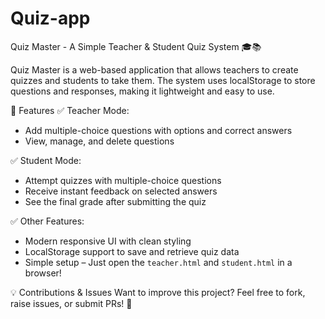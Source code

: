 # Quiz-app

Quiz Master - A Simple Teacher & Student Quiz System 🎓📚  

Quiz Master is a web-based application that allows teachers to create quizzes and students to take them. The system uses localStorage to store questions and responses, making it lightweight and easy to use.  

🚀 Features
✅ Teacher Mode:  

- Add multiple-choice questions with options and correct answers  
- View, manage, and delete questions  

✅ Student Mode:  

- Attempt quizzes with multiple-choice questions  
- Receive instant feedback on selected answers  
- See the final grade after submitting the quiz  

✅ Other Features:  

- Modern responsive UI with clean styling  
- LocalStorage support to save and retrieve quiz data  
- Simple setup – Just open the `teacher.html` and `student.html` in a browser!  

💡 Contributions & Issues
Want to improve this project? Feel free to fork, raise issues, or submit PRs! 🚀  
